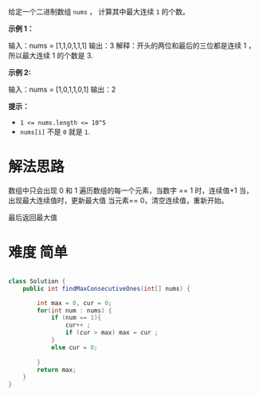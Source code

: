 

给定一个二进制数组 `nums` ， 计算其中最大连续 `1` 的个数。

**示例 1：**

输入：nums = [1,1,0,1,1,1] 输出：3 解释：开头的两位和最后的三位都是连续 1 ，所以最大连续 1 的个数是 3.

**示例 2:**

输入：nums = [1,0,1,1,0,1] 输出：2

**提示：**

- `1 <= nums.length <= 10^5`
- `nums[i]` 不是 `0` 就是 `1`.

# 解法思路
数组中只会出现 0 和 1
遍历数组的每一个元素，当数字 == 1 时，连续值+1
	当，出现最大连续值时，更新最大值
当元素== 0，清空连续值，重新开始。

最后返回最大值

# 难度 简单

```java

class Solution {
    public int findMaxConsecutiveOnes(int[] nums) {

        int max = 0, cur = 0;
        for(int num : nums) {
            if (num == 1){
                cur++ ;
                if (cur > max) max = cur ;
            }
            else cur = 0;
            
        }
        return max;
    }
}
    
```

